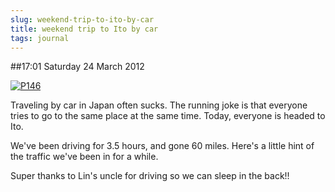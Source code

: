 ```yaml
---
slug: weekend-trip-to-ito-by-car
title: weekend trip to Ito by car
tags: journal
---
```


##17:01 Saturday 24 March 2012

[![P146](http://getfile3.posterous.com/getfile/files.posterous.com/thunderrabbit/CCyIgAxxAeicvGiqfgFypebyBdmHnvFgofxFAzGpjFwIeFwejvtveEEflAiH/p146.jpg.scaled500.jpg)](http://getfile6.posterous.com/getfile/files.posterous.com/thunderrabbit/CCyIgAxxAeicvGiqfgFypebyBdmHnvFgofxFAzGpjFwIeFwejvtveEEflAiH/p146.jpg.scaled1000.jpg)

Traveling by car in Japan often sucks.   The running joke is that everyone tries to go to the same place at the same time. Today, everyone is headed to Ito. 

We've been driving for 3.5 hours, and gone 60 miles.  Here's a little hint of the traffic we've been in for a while.

Super thanks to Lin's uncle for driving so we can sleep in the back!!
